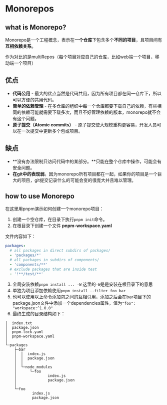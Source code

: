 # Monorepos

## what is Monorepo?

Monorepo是一个工程概念，表示在**一个仓库**下包含多个**不同的项目**，且项目间有**互相依赖关系**。

作为对比的是multiRepos（每个项目对应自己的仓库，比如web端一个项目，移动端一个项目）

## 优点

- **代码公用** - 最大的优点当然是代码共用，因为所有项目都在同一仓库下，所以可以方便的共用代码。
- **简单的依赖管理** - 在多仓库的组织中每一个仓库都要下载自己的依赖，有些相同的依赖可能就需要下载多次，而且不好管理依赖的版本，monorepo就不会有这个问题。
- **原子提交（Atomic commits）** - 原子提交使大规模重构更容易，开发人员可以在一次提交中更新多个包或项目。

## 缺点

- **没有办法限制只访问代码中的某部分。**只能在整个仓库中操作，可能会有安全问题。
- **在git中的表现弱**。因为monorepo所有项目都在一起，如果你的项目是一个巨大的项目，git提交记录什么的可能会变的很庞大并且难以管理。

## how to use Monorepo

在这里用pnpm演示如何创建一个monorepo项目：

1. 创建一个空仓库，在目录下执行`pnpm init`命令。
2. 在根目录下创建一个文件 **pnpm-workspace.yaml**
  
  文件内容如下：

  ```yaml
  packages:
    # all packages in direct subdirs of packages/
    - 'packages/*'
    # all packages in subdirs of components/
    - 'components/**'
    # exclude packages that are inside test 
    - '!**/test/**'
  ```

3. 全局安装依赖`pnpm install ... -W` 这里的`-W`是是安装在根目录下的意思
4. 单独为项目添加依赖使用`pnpm install --filter foo bar`
5. 也可以使用以上命令添加包之间的互相引用，添加之后会在bar项目下的package.json文件中添加一个dependencies属性，值为`"foo": "workspace:^1.0.0"`
6. 最终生成的目录结构如下：

```
│  index.txt
│  package.json
│  pnpm-lock.yaml
│  pnpm-workspace.yaml
│  
└─packages
    ├─bar
    │  │  index.js
    │  │  package.json
    │  │  
    │  └─node_modules
    │      └─foo
    │              index.js
    │              package.json
    │              
    └─foo
            index.js
            package.json
```
